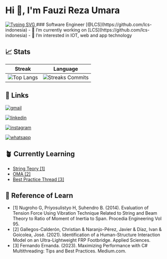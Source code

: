 # Hi 👋, I'm Fauzi Reza Umara
<a align="left" href="https://git.io/typing-svg">
  <img src="https://readme-typing-svg.demolab.com?size=40&font=Fira+Code&duration=1000&pause=800&random=false&width=1000&height=100&lines=my+name+is+Fauzi+Reza+Umara;mi+chiamo+Fauzi+Reza+Umara;nama+saya+Fauzi+Reza+Umara;je m'applle+Fauzi+Reza+Umara;اسمي فوزي رضا عمارة" alt="Typing SVG" />
</a>
### Software Engineer [@LCS](https://github.com/lcs-indonesia)
- 🔭 I’m currently working on [LCS](https://github.com/lcs-indonesia)
- 👀 I’m interested in IOT, web and app technology

## 📈 Stats
Streak             |  Language
:-------------------------:|:-------------------------:
![Top Langs](https://github-readme-streak-stats.herokuapp.com/?user=fauziru)  |  ![Streaks Commits](https://github-readme-stats.vercel.app/api/top-langs/?username=fauziru&hide_progress=true)

## 🔗 Links

[![gmail](https://img.shields.io/badge/mail-c71610?style=for-the-badge&logo=gmail&logoColor=white)](mailto:fauzirezaumr@gmail.com)

[![linkedin](https://img.shields.io/badge/linkedin-0A66C2?style=for-the-badge&logo=linkedin&logoColor=white)](https://www.linkedin.com/in/fauziru/)

[![instagram](https://img.shields.io/badge/instagram-d62976?style=for-the-badge&logo=instagram&logoColor=white)](https://www.instagram.com/fauziumara/?hl=en)

[![whatsapp](https://img.shields.io/badge/whatsapp-25D366?style=for-the-badge&logo=whatsapp&logoColor=white)](https://wa.me/6285691207607)


## 🪴 Currently Learning

 - [String Teory [1]](https://www.sciencedirect.com/science/article/pii/S187770581403241X)
 - [OMA [2]](https://www.researchgate.net/figure/OMA-a-Location-of-eighteen-accelerometers-b-Picture-of-accelerometer-No-5-c_fig4_353385388)
 - [Best Practice Thread [3]](https://medium.com/@erandafernando/maximizing-performance-with-c-multithreading-tips-and-best-practices-807e1c51c013)

## 🔗 Reference of Learn
- [1] Nugroho G, Priyosulistyo H, Suhendro B. (2014). Evaluation of Tension Force Using Vibration Technique Related to String and Beam Theory to Ratio of Moment of Inertia to Span. Procedia Engineering Vol 95.
- [2] Gallegos-Calderón, Christian & Naranjo-Pérez, Javier & Díaz, Ivan & Goicolea, José. (2021). Identification of a Human-Structure Interaction Model on an Ultra-Lightweight FRP Footbridge. Applied Sciences. 
- [3] Fernando Ernanda. (2023). Maximizing Performance with C# Multithreading: Tips and Best Practices. Medium.com.

<!---
fauziru/fauziru is a ✨ special ✨ repository because its `README.md` (this file) appears on your GitHub profile.
You can click the Preview link to take a look at your changes.
--->
